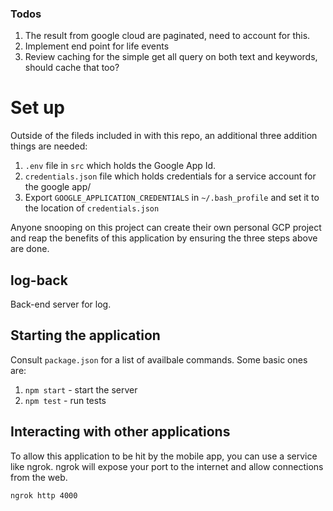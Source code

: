 ### Todos
1. The result from google cloud are paginated, need to account for this.
2. Implement end point for life events
3. Review caching for the simple get all query on both text and keywords, should cache that too?

# Set up
Outside of the fileds included in with this repo, an additional three addition things are needed:
1. `.env` file in `src` which holds the Google App Id.
2. `credentials.json` file which holds credentials for a service account for the google app/
3. Export `GOOGLE_APPLICATION_CREDENTIALS` in `~/.bash_profile` and set it to the location of `credentials.json`

Anyone snooping on this project can create their own personal GCP project and reap the benefits of this 
application by ensuring the three steps above are done.

## log-back
Back-end server for log.

## Starting the application
Consult `package.json` for a list of availbale commands. Some basic ones are:
1. `npm start` - start the server
2. `npm test` - run tests

## Interacting with other applications
To allow this application to be hit by the mobile app, you can use a service like ngrok.
ngrok will expose your port to the internet and allow connections from the web.

```
ngrok http 4000
```
